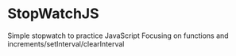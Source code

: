 # StopWatchJS
Simple stopwatch to practice JavaScript
Focusing on functions and increments/setInterval/clearInterval
